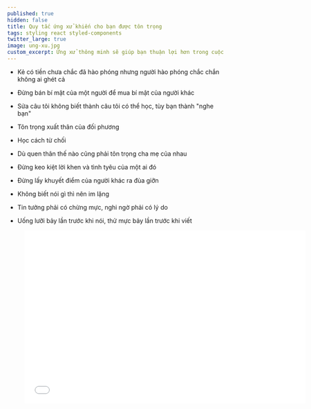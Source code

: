 ```yaml
---
published: true
hidden: false
title: Quy tắc ứng xử khiến cho bạn được tôn trọng
tags: styling react styled-components
twitter_large: true
image: ung-xu.jpg
custom_excerpt: Ứng xử thông minh sẽ giúp bạn thuận lợi hơn trong cuộc sống.
---
```


- Kẻ có tiền chưa chắc đã hào phóng nhưng người hào phóng chắc chắn không ai ghét cả

- Đừng bán bí mật của một người để mua bí mật của người khác

- Sửa câu tôi không biết thành câu tôi có thể học, tùy bạn thành "nghe bạn"

- Tôn trọng xuất thân của đối phương

- Học cách từ chối

- Dù quen thân thế nào cũng phải tôn trọng cha mẹ của nhau

- Đừng keo kiệt lời khen và tình tyêu của một ai đó

- Đừng lấy khuyết điểm của người khác ra đùa giỡn

- Không biết nói gì thì nên im lặng

- Tin tưởng phải có chừng mực, nghi ngờ phải có lý do

- Uống lưỡi bảy lần trước khi nói, thử mực bảy lần trước khi viết


<center><figure><iframe width="650" height="400" src="//www.youtube-nocookie.com/embed/9X5rPerYv_M" frameborder="0" allowfullscreen></iframe></figure></center>